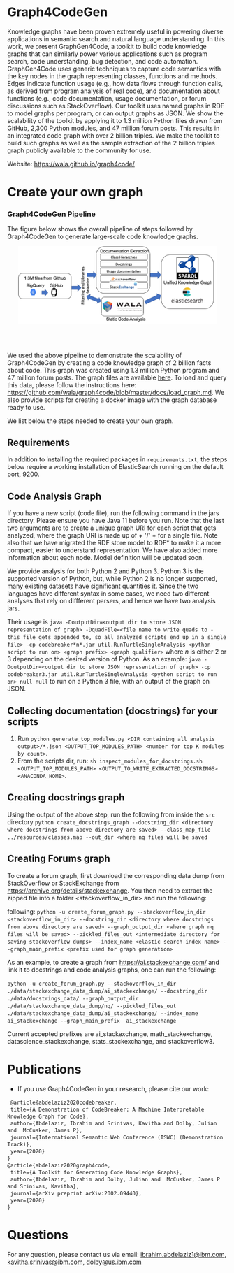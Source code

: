 # Graph4CodeGen
Knowledge graphs have been proven extremely useful in powering diverse applications in semantic search and natural language understanding. In this work, we present GraphGen4Code, a toolkit to build code knowledge graphs that can similarly power various applications such as program search, code understanding, bug detection, and code automation. GraphGen4Code uses generic techniques to capture code semantics with the key nodes in the graph representing classes, functions and methods. Edges indicate function usage (e.g., how data flows through function calls, as derived from program analysis of real code), and documentation about functions (e.g., code documentation, usage documentation, or forum discussions such as StackOverflow). Our toolkit uses named graphs in RDF to model graphs per program, or can output graphs as JSON. We show the scalability of the toolkit by applying it to 1.3 million Python files drawn from GitHub, 2,300 Python modules, and 47 million forum posts. This results in an integrated code graph with over 2 billion triples. We make the toolkit to build such graphs as well as the sample extraction of the 2 billion triples graph publicly available to the community for use.

Website: https://wala.github.io/graph4code/

# Create your own graph

### Graph4CodeGen Pipeline<a name="pipeline"></a>

The figure below shows the overall pipeline of steps followed by Graph4CodeGen to generate large-scale code knowledge graphs. 

<!---![](./docs/figures//graph4code_pipeline2.png)-->
<p align="center">
<img align="center" src="./docs/figures//graph4code_pipeline.png" width="90%"/>
</p>
<br><br>

We used the above pipeline to demonstrate the scalability of Graph4CodeGen by creating a code knowledge graph of 2 billion facts about code. This graph was created using 1.3 million Python program and 47 million forum posts. The graph files are available [here](https://archive.org/download/graph4codev1). To load and query this data, please follow the instructions here: https://github.com/wala/graph4code/blob/master/docs/load_graph.md. We also provide scripts for creating a docker image with the graph database ready to use. 

We list below the steps needed to create your own graph.

## Requirements

In addition to installing the required  packages in `requirements.txt`, the steps below require a working installation of ElasticSearch running on the default port, 9200. 

## Code Analysis Graph

If you have a new script (code file), run the following command in the jars directory.  Please ensure you have Java 11 before you run.  Note that the last two arguments are to create a unique graph URI for each script that gets analyzed, where the graph URI is made up of <graph prefix> + '/' + <graph qualifier> for a single file.  Note also that we have migrated the RDF store model to RDF* to make it a more compact, easier to understand representation.  We have also added more information about each node.  Model definition will be updated soon.

We provide analysis for both Python 2 and Python 3.  Python 3 is the supported version of Python, but, while Python 2 is no longer supported, many existing datasets have significant quantities it.  Since the two languages have different syntax in some cases, we need two different analyses that rely on diffferent parsers, and hence we have two analysis jars.

Their usage is `java -DoutputDir=<output dir to store JSON representation of graph> -DquadFile=<file name to write quads to - this file gets appended to, so all analyzed scripts end up in a single file> -cp codebreaker*n*.jar util.RunTurtleSingleAnalysis <python script to run on> <graph prefix> <graph qualifier>` where *n* is either 2 or 3 depending on the desired version of Python.  As an example: `java -DoutputDir=<output dir to store JSON representation of graph> -cp codebreaker3.jar util.RunTurtleSingleAnalysis <python script to run on> null null` to run on a Python 3 file, with an output of the graph on JSON.

## Collecting documentation (docstrings) for your scripts
 
 1. Run `python generate_top_modules.py <DIR containing all analysis output>/*.json <OUTPUT_TOP_MODULES_PATH> <number for top K modules by count>`.
 2. From the scripts dir, run: `sh inspect_modules_for_docstrings.sh <OUTPUT_TOP_MODULES_PATH> <OUTPUT_TO_WRITE_EXTRACTED_DOCSTRINGS> <ANACONDA_HOME>`.
 
## Creating docstrings graph
Using the output of the above step, run the following from inside the `src` directory 
 `python create_docstrings_graph --docstring_dir <directory where docstrings from above directory are saved> --class_map_file ../resources/classes.map --out_dir <where nq files will be saved`
 
 
 ## Creating Forums graph
To create a forum graph, first download the corresponding data dump from StackOverflow or StackExchange from https://archive.org/details/stackexchange. You then need to extract the zipped file into a folder <stackoverflow_in_dir> and run the following: 

following:
`python -u create_forum_graph.py --stackoverflow_in_dir <stackoverflow_in_dir> --docstring_dir <directory where docstrings from above directory are saved> --graph_output_dir <where graph nq files will be saved> --pickled_files_out <intermediate directory for saving stackoverflow dumps> --index_name <elastic search index name> --graph_main_prefix <prefix used for graph generation>`

As an example, to create a graph from https://ai.stackexchange.com/ and link it to docstrings and code analysis graphs, one can run the following: 

`python -u create_forum_graph.py --stackoverflow_in_dir ./data/stackexchange_data_dump/ai_stackexchange/ --docstring_dir ./data/docstrings_data/ --graph_output_dir ./data/stackexchange_data_dump/nq/ --pickled_files_out ./data/stackexchange_data_dump/ai_stackexchange/ --index_name ai_stackexchange --graph_main_prefix  ai_stackexchange`

Current accepted prefixes are ai_stackexchange, math_stackexchange, datascience_stackexchange, stats_stackexchange, and stackoverflow3. 

# Publications<a name="papers"></a>
* If you use Graph4CodeGen in your research, please cite our work:

 ```
  @article{abdelaziz2020codebreaker,
  title={A Demonstration of CodeBreaker: A Machine Interpretable Knowledge Graph for Code},
  author={Abdelaziz, Ibrahim and Srinivas, Kavitha and Dolby, Julian and  McCusker, James P},
  journal={International Semantic Web Conference (ISWC) (Demonstration Track)},
  year={2020}
}
 @article{abdelaziz2020graph4code,
  title={A Toolkit for Generating Code Knowledge Graphs},
  author={Abdelaziz, Ibrahim and Dolby, Julian and  McCusker, James P and Srinivas, Kavitha},
  journal={arXiv preprint arXiv:2002.09440},
  year={2020}
}
```

  
# Questions
For any question, please contact us via email: ibrahim.abdelaziz1@ibm.com, kavitha.srinivas@ibm.com, dolby@us.ibm.com
  


